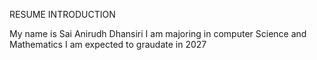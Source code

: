 RESUME INTRODUCTION

My name is Sai Anirudh Dhansiri
I am majoring in computer Science and Mathematics 
I am expected to graudate in 2027
